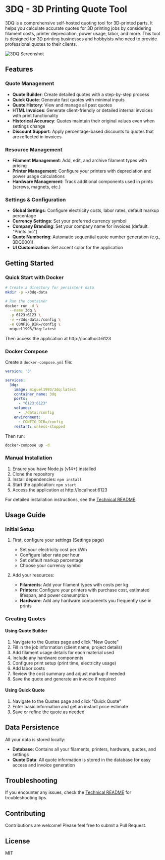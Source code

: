 # 3DQ - 3D Printing Quote Tool

3DQ is a comprehensive self-hosted quoting tool for 3D-printed parts. It helps you calculate accurate quotes for 3D printing jobs by considering filament costs, printer depreciation, power usage, labor, and more. This tool is designed for 3D printing businesses and hobbyists who need to provide professional quotes to their clients.

![3DQ Screenshot](https://via.placeholder.com/800x450.png?text=3DQ+Screenshot)

## Features

### Quote Management
- **Quote Builder**: Create detailed quotes with a step-by-step process
- **Quick Quote**: Generate fast quotes with minimal inputs
- **Quote History**: View and manage all past quotes
- **HTML Invoices**: Generate client-friendly or detailed internal invoices with print functionality
- **Historical Accuracy**: Quotes maintain their original values even when settings change
- **Discount Support**: Apply percentage-based discounts to quotes that are reflected in invoices

### Resource Management
- **Filament Management**: Add, edit, and archive filament types with pricing
- **Printer Management**: Configure your printers with depreciation and power usage calculations
- **Hardware Management**: Track additional components used in prints (screws, magnets, etc.)

### Settings & Configuration
- **Global Settings**: Configure electricity costs, labor rates, default markup percentage
- **Currency Settings**: Set your preferred currency symbol
- **Company Branding**: Set your company name for invoices (default: "Prints Inc")
- **Quote Numbering**: Automatic sequential quote number generation (e.g., 3DQ0001)
- **UI Customization**: Set accent color for the application

## Getting Started

### Quick Start with Docker

```bash
# Create a directory for persistent data
mkdir -p ~/3dq-data

# Run the container
docker run -d \
  --name 3dq \
  -p 6123:6123 \
  -v ~/3dq-data:/config \
  -e CONFIG_DIR=/config \
  miguel1993/3dq:latest
```

Then access the application at http://localhost:6123

### Docker Compose

Create a `docker-compose.yml` file:

```yaml
version: '3'

services:
  3dq:
    image: miguel1993/3dq:latest
    container_name: 3dq
    ports:
      - "6123:6123"
    volumes:
      - ./data:/config
    environment:
      - CONFIG_DIR=/config
    restart: unless-stopped
```

Then run:

```bash
docker-compose up -d
```

### Manual Installation

1. Ensure you have Node.js (v14+) installed
2. Clone the repository
3. Install dependencies: `npm install`
4. Start the application: `npm start`
5. Access the application at http://localhost:6123

For detailed installation instructions, see the [Technical README](TECHNICAL_README.md).

## Usage Guide

### Initial Setup

1. First, configure your settings (Settings page)
   - Set your electricity cost per kWh
   - Configure labor rate per hour
   - Set default markup percentage
   - Choose your currency symbol

2. Add your resources:
   - **Filaments**: Add your filament types with costs per kg
   - **Printers**: Configure your printers with purchase cost, estimated lifespan, and power consumption
   - **Hardware**: Add any hardware components you frequently use in prints

### Creating Quotes

#### Using Quote Builder
1. Navigate to the Quotes page and click "New Quote"
2. Fill in the job information (client name, project details)
3. Add filament usage details for each material used
4. Include any hardware components
5. Configure print setup (print time, electricity usage)
6. Add labor costs
7. Review the cost summary and adjust markup if needed
8. Save the quote and generate an invoice if required

#### Using Quick Quote
1. Navigate to the Quotes page and click "Quick Quote"
2. Enter basic information and get an instant price estimate
3. Save or refine the quote as needed

## Data Persistence

All your data is stored locally:

- **Database**: Contains all your filaments, printers, hardware, quotes, and settings
- **Quote Data**: All quote information is stored in the database for easy access and invoice generation

## Troubleshooting

If you encounter any issues, check the [Technical README](TECHNICAL_README.md) for troubleshooting tips.

## Contributing

Contributions are welcome! Please feel free to submit a Pull Request.

## License

MIT

